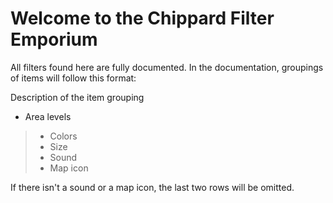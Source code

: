 # Welcome to the Chippard Filter Emporium

All filters found here are fully documented. In the documentation, groupings of items will follow this format:

Description of the item grouping
- Area levels
> - Colors
> - Size
> - Sound
> - Map icon 

If there isn't a sound or a map icon, the last two rows will be omitted.